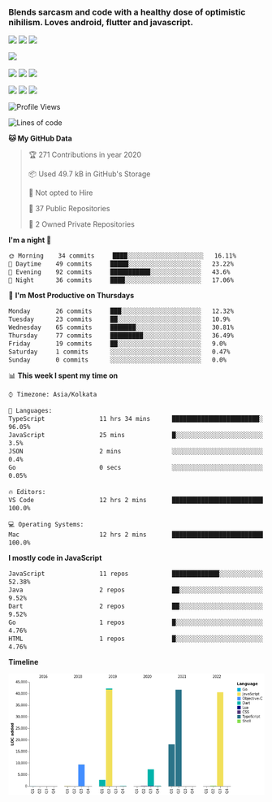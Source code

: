 ### Blends sarcasm and code with a healthy dose of optimistic nihilism. Loves android, flutter and javascript.


<img src="https://img.shields.io/badge/node.js%20-%2343853D.svg?&style=for-the-badge&logo=node.js&logoColor=white"/> <img src="https://img.shields.io/badge/javascript%20-%23323330.svg?&style=for-the-badge&logo=javascript&logoColor=%23F7DF1E"/> <img src="https://img.shields.io/badge/typescript%20-%23007ACC.svg?&style=for-the-badge&logo=typescript&logoColor=white"/>

<img src="https://img.shields.io/badge/python%20-%2314354C.svg?&style=for-the-badge&logo=python&logoColor=white"/>

<img src="https://img.shields.io/badge/go-%2300ADD8.svg?&style=for-the-badge&logo=go&logoColor=white"/> <img src="https://img.shields.io/badge/dart-%230175C2.svg?&style=for-the-badge&logo=dart&logoColor=white"/> <img src="https://img.shields.io/badge/express.js%20-%23404d59.svg?&style=for-the-badge"/>

<img src="https://img.shields.io/badge/react%20-%2320232a.svg?&style=for-the-badge&logo=react&logoColor=%2361DAFB"/> <img src ="https://img.shields.io/badge/postgres-%23316192.svg?&style=for-the-badge&logo=postgresql&logoColor=white"/> <img src ="https://img.shields.io/badge/MongoDB-%234ea94b.svg?&style=for-the-badge&logo=mongodb&logoColor=white"/>


 <!--START_SECTION:waka-->
![Profile Views](http://img.shields.io/badge/Profile%20Views-95-blue)

![Lines of code](https://img.shields.io/badge/From%20Hello%20World%20I've%20written-1.4%20million%20Lines%20of%20code-blue)

**🐱 My GitHub Data** 

> 🏆 271 Contributions in year 2020
 > 
> 📦 Used 49.7 kB in GitHub's Storage 
 > 
> 🚫 Not opted to Hire
 > 
> 📜 37 Public Repositories 
 > 
> 🔑 2 Owned Private Repositories 

**I'm a night 🦉** 

```text
🌞 Morning    34 commits     ████░░░░░░░░░░░░░░░░░░░░░   16.11% 
🌆 Daytime    49 commits     █████░░░░░░░░░░░░░░░░░░░░   23.22% 
🌃 Evening    92 commits     ███████████░░░░░░░░░░░░░░   43.6% 
🌙 Night      36 commits     ████░░░░░░░░░░░░░░░░░░░░░   17.06%

```
📅 **I'm Most Productive on Thursdays** 

```text
Monday       26 commits     ███░░░░░░░░░░░░░░░░░░░░░░   12.32% 
Tuesday      23 commits     ██░░░░░░░░░░░░░░░░░░░░░░░   10.9% 
Wednesday    65 commits     ███████░░░░░░░░░░░░░░░░░░   30.81% 
Thursday     77 commits     █████████░░░░░░░░░░░░░░░░   36.49% 
Friday       19 commits     ██░░░░░░░░░░░░░░░░░░░░░░░   9.0% 
Saturday     1 commits      ░░░░░░░░░░░░░░░░░░░░░░░░░   0.47% 
Sunday       0 commits      ░░░░░░░░░░░░░░░░░░░░░░░░░   0.0%

```


📊 **This week I spent my time on** 

```text
⌚︎ Timezone: Asia/Kolkata

💬 Languages: 
TypeScript               11 hrs 34 mins      ████████████████████████░   96.05% 
JavaScript               25 mins             █░░░░░░░░░░░░░░░░░░░░░░░░   3.5% 
JSON                     2 mins              ░░░░░░░░░░░░░░░░░░░░░░░░░   0.4% 
Go                       0 secs              ░░░░░░░░░░░░░░░░░░░░░░░░░   0.05%

🔥 Editors: 
VS Code                  12 hrs 2 mins       █████████████████████████   100.0%

💻 Operating Systems: 
Mac                      12 hrs 2 mins       █████████████████████████   100.0%

```

**I mostly code in JavaScript** 

```text
JavaScript               11 repos            █████████████░░░░░░░░░░░░   52.38% 
Java                     2 repos             ██░░░░░░░░░░░░░░░░░░░░░░░   9.52% 
Dart                     2 repos             ██░░░░░░░░░░░░░░░░░░░░░░░   9.52% 
Go                       1 repos             █░░░░░░░░░░░░░░░░░░░░░░░░   4.76% 
HTML                     1 repos             █░░░░░░░░░░░░░░░░░░░░░░░░   4.76%

```


**Timeline**

![Chart not found](https://github.com/MohammedAkhil/MohammedAkhil/blob/master/charts/bar_graph.png) 


<!--END_SECTION:waka-->


<!--
**MohammedAkhil/MohammedAkhil** is a ✨ _special_ ✨ repository because its `README.md` (this file) appears on your GitHub profile.

Here are some ideas to get you started:

- 🔭 I’m currently working on ...
- 🌱 I’m currently learning ...
- 👯 I’m looking to collaborate on ...
- 🤔 I’m looking for help with ...
- 💬 Ask me about ...
- 📫 How to reach me: ...
- 😄 Pronouns: ...
- ⚡ Fun fact: ...
-->

